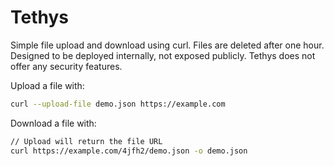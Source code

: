 # Tethys

Simple file upload and download using curl. Files are deleted after one hour. Designed to be deployed internally, not exposed publicly. Tethys does not offer any security features.

Upload a file with:

```sh
curl --upload-file demo.json https://example.com
```

Download a file with:

```sh
// Upload will return the file URL
curl https://example.com/4jfh2/demo.json -o demo.json
```
